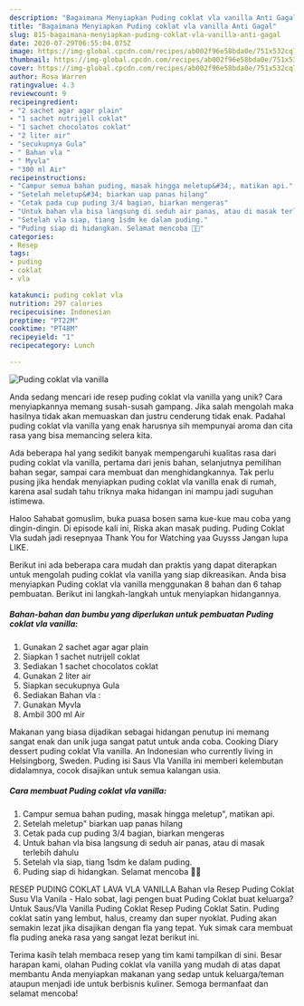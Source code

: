 ```yaml
---
description: "Bagaimana Menyiapkan Puding coklat vla vanilla Anti Gagal"
title: "Bagaimana Menyiapkan Puding coklat vla vanilla Anti Gagal"
slug: 815-bagaimana-menyiapkan-puding-coklat-vla-vanilla-anti-gagal
date: 2020-07-29T06:55:04.075Z
image: https://img-global.cpcdn.com/recipes/ab002f96e58bda0e/751x532cq70/puding-coklat-vla-vanilla-foto-resep-utama.jpg
thumbnail: https://img-global.cpcdn.com/recipes/ab002f96e58bda0e/751x532cq70/puding-coklat-vla-vanilla-foto-resep-utama.jpg
cover: https://img-global.cpcdn.com/recipes/ab002f96e58bda0e/751x532cq70/puding-coklat-vla-vanilla-foto-resep-utama.jpg
author: Rosa Warren
ratingvalue: 4.3
reviewcount: 9
recipeingredient:
- "2 sachet agar agar plain"
- "1 sachet nutrijell coklat"
- "1 sachet chocolatos coklat"
- "2 liter air"
- "secukupnya Gula"
- " Bahan vla "
- " Myvla"
- "300 ml Air"
recipeinstructions:
- "Campur semua bahan puding, masak hingga meletup&#34;, matikan api."
- "Setelah meletup&#34; biarkan uap panas hilang"
- "Cetak pada cup puding 3/4 bagian, biarkan mengeras"
- "Untuk bahan vla bisa langsung di seduh air panas, atau di masak terlebih dahulu"
- "Setelah vla siap, tiang 1sdm ke dalam puding."
- "Puding siap di hidangkan. Selamat mencoba 🤗🤗"
categories:
- Resep
tags:
- puding
- coklat
- vla

katakunci: puding coklat vla 
nutrition: 297 calories
recipecuisine: Indonesian
preptime: "PT22M"
cooktime: "PT48M"
recipeyield: "1"
recipecategory: Lunch

---
```



![Puding coklat vla vanilla](https://img-global.cpcdn.com/recipes/ab002f96e58bda0e/751x532cq70/puding-coklat-vla-vanilla-foto-resep-utama.jpg)

Anda sedang mencari ide resep puding coklat vla vanilla yang unik? Cara menyiapkannya memang susah-susah gampang. Jika salah mengolah maka hasilnya tidak akan memuaskan dan justru cenderung tidak enak. Padahal puding coklat vla vanilla yang enak harusnya sih mempunyai aroma dan cita rasa yang bisa memancing selera kita.

Ada beberapa hal yang sedikit banyak mempengaruhi kualitas rasa dari puding coklat vla vanilla, pertama dari jenis bahan, selanjutnya pemilihan bahan segar, sampai cara membuat dan menghidangkannya. Tak perlu pusing jika hendak menyiapkan puding coklat vla vanilla enak di rumah, karena asal sudah tahu triknya maka hidangan ini mampu jadi suguhan istimewa.

Haloo Sahabat gomuslim, buka puasa bosen sama kue-kue mau coba yang dingin-dingin. Di episode kali ini, Riska akan masak puding. Puding Coklat Vla sudah jadi resepnyaa Thank You for Watching yaa Guysss Jangan lupa LIKE.


Berikut ini ada beberapa cara mudah dan praktis yang dapat diterapkan untuk mengolah puding coklat vla vanilla yang siap dikreasikan. Anda bisa menyiapkan Puding coklat vla vanilla menggunakan 8 bahan dan 6 tahap pembuatan. Berikut ini langkah-langkah untuk menyiapkan hidangannya.

<!--inarticleads1-->

##### Bahan-bahan dan bumbu yang diperlukan untuk pembuatan Puding coklat vla vanilla:

1. Gunakan 2 sachet agar agar plain
1. Siapkan 1 sachet nutrijell coklat
1. Sediakan 1 sachet chocolatos coklat
1. Gunakan 2 liter air
1. Siapkan secukupnya Gula
1. Sediakan  Bahan vla :
1. Gunakan  Myvla
1. Ambil 300 ml Air


Makanan yang biasa dijadikan sebagai hidangan penutup ini memang sangat enak dan unik juga sangat patut untuk anda coba. Cooking Diary dessert puding coklat Vla vanilla. An Indonesian who currently living in Helsingborg, Sweden. Puding isi Saus Vla Vanilla ini memberi kelembutan didalamnya, cocok disajikan untuk semua kalangan usia. 

<!--inarticleads2-->

##### Cara membuat Puding coklat vla vanilla:

1. Campur semua bahan puding, masak hingga meletup&#34;, matikan api.
1. Setelah meletup&#34; biarkan uap panas hilang
1. Cetak pada cup puding 3/4 bagian, biarkan mengeras
1. Untuk bahan vla bisa langsung di seduh air panas, atau di masak terlebih dahulu
1. Setelah vla siap, tiang 1sdm ke dalam puding.
1. Puding siap di hidangkan. Selamat mencoba 🤗🤗


RESEP PUDING COKLAT LAVA VLA VANILLA Bahan vla Resep Puding Coklat Susu Vla Vanila - Halo sobat, lagi pengen buat Puding Coklat buat keluarga? Untuk Saus/Vla Vanilla Puding Coklat Resep Puding Coklat Satin. Puding coklat satin yang lembut, halus, creamy dan super nyoklat. Puding akan semakin lezat jika disajikan dengan fla yang tepat. Yuk simak cara membuat fla puding aneka rasa yang sangat lezat berikut ini. 

Terima kasih telah membaca resep yang tim kami tampilkan di sini. Besar harapan kami, olahan Puding coklat vla vanilla yang mudah di atas dapat membantu Anda menyiapkan makanan yang sedap untuk keluarga/teman ataupun menjadi ide untuk berbisnis kuliner. Semoga bermanfaat dan selamat mencoba!
